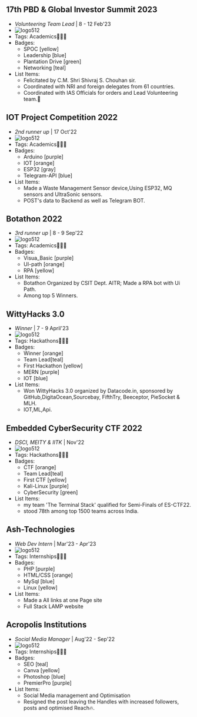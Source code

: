 ## 17th PBD & Global Investor Summit 2023
- *Volunteering Team Lead* | 8 - 12 Feb'23
- ![logo512](https://encrypted-tbn0.gstatic.com/images?q=tbn:ANd9GcQnuYQPOJZ78M1ZnUnhMFFOEJTBuBSDy8h_BD2egRQ7atWAdACy9Tg5_uOLPLeWtzws5Z4&usqp=CAU)
- Tags: Academics👨🏻‍🎓
- Badges:
  - SPOC [yellow]
  - Leadership [blue]
  - Plantation Drive [green]
  - Networking [teal]
- List Items:
  - Felicitated by C.M. Shri Shivraj S. Chouhan sir.
  - Coordinated with NRI and foreign delegates from 61 countries.
  - Coordinated with IAS Officials for orders and Lead Volunteering team.💼

## IOT Project Competition 2022
- *2nd runner up* | 17 Oct'22
- ![logo512](https://media.licdn.com/dms/image/C4D0BAQHSeuxOKsGZSA/company-logo_200_200/0/1519952170271?e=2147483647&v=beta&t=8iw5F5RBoXs_F8qjW7tzXTqikDq5T1cmzHzuiQpFyMg)
- Tags: Academics👨🏻‍🎓
- Badges:
  - Arduino [purple]
  - IOT [orange]
  - ESP32 [gray]
  - Telegram-API [blue]
- List Items:
  - Made a Waste Management Sensor device,Using ESP32, MQ sensors and UltraSonic sensors.
  - POST's data to Backend as well as Telegram BOT.

## Botathon 2022
- *3rd runner up* | 8 - 9 Sep'22
- ![logo512](https://media.licdn.com/dms/image/C5622AQHcR8OBav0Oew/feedshare-shrink_800/0/1659979081861?e=2147483647&v=beta&t=zG5iGmlblnC2MZU0DuRRJFGvDGff0F0uoSRMFuvHY9M)
- Tags: Academics👨🏻‍🎓
- Badges:
  - Visua_Basic [purple]
  - UI-path [orange]
  - RPA [yellow]
- List Items:
  - Botathon Organized by CSIT Dept. AITR; Made a RPA bot with Ui Path.
  - Among top 5 Winners.

## WittyHacks 3.0
- *Winner* | 7 - 9 April'23
- ![logo512](https://d112y698adiu2z.cloudfront.net/photos/production/challenge_thumbnails/002/397/161/datas/original.png)
- Tags: Hackathons👨🏻‍🏭
- Badges:
  - Winner [orange]
  - Team Lead[teal]
  - First Hackathon [yellow]
  - MERN [purple]
  - IOT [blue]
- List Items:
  - Won WittyHacks 3.0 organized by Datacode.in, sponsored by GitHub,DigitaOcean,Sourcebay, FifthTry, Beeceptor, PieSocket & MLH. 
  - IOT,ML,Api.

## Embedded CyberSecurity CTF 2022
- *DSCI, MEITY & IITK* | Nov'22
- ![logo512](https://upload.wikimedia.org/wikipedia/en/thumb/6/69/IIT_Madras_Logo.svg/1200px-IIT_Madras_Logo.svg.png)
- Tags: Hackathons👨🏻‍🏭
- Badges:
  - CTF [orange]
  - Team Lead[teal]
  - First CTF [yellow]
  - Kali-Linux [purple]
  - CyberSecurity [green]
- List Items:
  - my team 'The Terminal Stack' qualified for Semi-Finals of ES-CTF22.
  - stood 78th among top 1500 teams across India.

## Ash-Technologies
- *Web Dev Intern* | Mar'23 - Apr'23
- ![logo512](https://github.com/Ash-Technologies.png)
- Tags: Internships👨🏻‍💻
- Badges:
  - PHP [purple]
  - HTML/CSS [orange]
  - MySql [blue]
  - Linux [yellow]
- List Items:
  - Made a All links at one Page site
  - Full Stack LAMP website

## Acropolis Institutions
- *Social Media Manager* | Aug'22 - Sep'22
- ![logo512](https://media.licdn.com/dms/image/C4E03AQGm5EI0q2xQAg/profile-displayphoto-shrink_800_800/0/1643365927455?e=2147483647&v=beta&t=7jLNRtxdMKb12NTmmLtIlZtbJ7ulVfxQUQVGVKdnaQo)
- Tags: Internships👨🏻‍💻
- Badges:
  - SEO [teal]
  - Canva [yellow]
  - Photoshop [blue]
  - PremierPro [purple]
- List Items:
  - Social Media management and Optimisation
  - Resigned the post leaving the Handles with increased followers, posts and optimised Reach🔥.